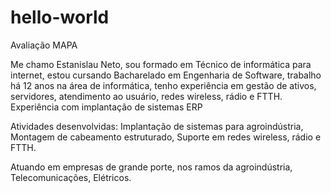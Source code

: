 # hello-world
Avaliação MAPA

Me chamo Estanislau Neto,  sou formado em Técnico de informática para internet, estou cursando Bacharelado em Engenharia de Software, trabalho há 12 anos na área de informática, tenho experiência em gestão de ativos, servidores, atendimento ao usuário, redes wireless, rádio e FTTH. Experiência com implantação de sistemas ERP

Atividades desenvolvidas: Implantação de sistemas para agroindústria, Montagem de cabeamento estruturado, Suporte em redes wireless, rádio e FTTH.

Atuando em empresas de grande porte, nos ramos da agroindústria, Telecomunicações, Elétricos.
